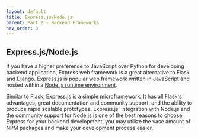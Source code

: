 ```yaml
---
layout: default
title: Express.js/Node.js
parent: Part 2 - Backend Frameworks
nav_order: 3
---
```


## Express.js/Node.js

If you have a higher preference to JavaScript over Python for developing backend application, Express web framework is a great alternative to Flask and Django. Express.js is popular web framework written in JavaScript and hosted within a [Node.js runtime environment](https://developer.mozilla.org/en-US/docs/Learn/Server-side/Express_Nodejs/Introduction#introducing_node).  

Similar to Flask, Express.js is a simple microframework. It has all Flask's advantages, great documentation and community support, and the ability to produce rapid scalable prototypes. Express.js' integration with Node.js and the community support for Node.js is one of the best reasons to choose Express for your backend development, you may utilize the vase amount of NPM packages and make your development process easier.  